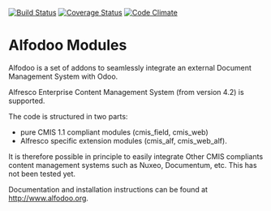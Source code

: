 [![Build Status](https://travis-ci.org/acsone/alfodoo.svg?branch=9.0)](https://travis-ci.org/acsone/alfodoo)
[![Coverage Status](https://coveralls.io/repos/acsone/alfodoo/badge.png?branch=9.0)](https://coveralls.io/r/acsone/alfodoo?branch=9.0)
[![Code Climate](https://codeclimate.com/github/acsone/alfodoo/badges/gpa.svg)](https://codeclimate.com/github/acsone/alfodoo)
# Alfodoo Modules

Alfodoo is a set of addons to seamlessly integrate an external Document
Management System with Odoo.

Alfresco Enterprise Content Management System (from version 4.2) is supported.

The code is structured in two parts:
- pure CMIS 1.1 compliant modules (cmis_field, cmis_web)
- Alfresco specific extension modules (cmis_alf, cmis_web_alf). 

It is therefore possible in principle to easily integrate Other CMIS compliants
content management systems such as Nuxeo, Documentum, etc. This has not been tested yet.

Documentation and installation instructions can be found at http://www.alfodoo.org.
